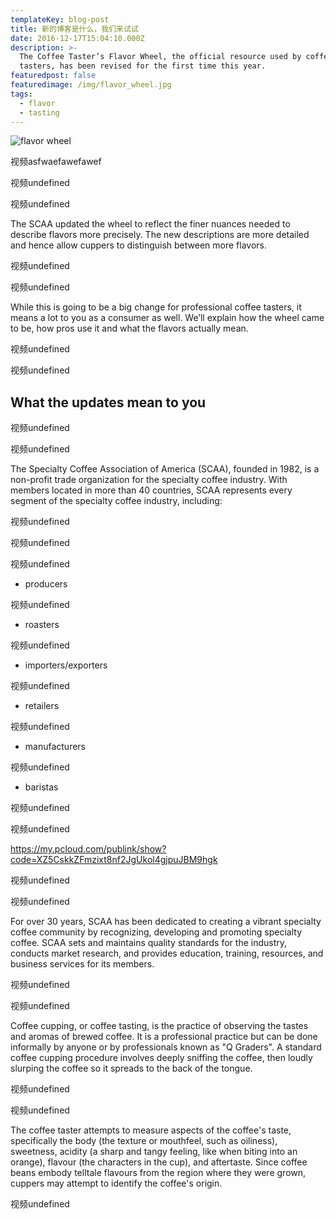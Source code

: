 ```yaml
---
templateKey: blog-post
title: 新的博客是什么，我们来试试
date: 2016-12-17T15:04:10.000Z
description: >-
  The Coffee Taster’s Flavor Wheel, the official resource used by coffee
  tasters, has been revised for the first time this year.
featuredpost: false
featuredimage: /img/flavor_wheel.jpg
tags:
  - flavor
  - tasting
---
```

![flavor wheel](/img/flavor_wheel.jpg)

视频asfwaefawefawef

视频undefined

视频undefined

The SCAA updated the wheel to reflect the finer nuances needed to describe flavors more precisely. The new descriptions are more detailed and hence allow cuppers to distinguish between more flavors.

视频undefined

视频undefined

While this is going to be a big change for professional coffee tasters, it means a lot to you as a consumer as well. We’ll explain how the wheel came to be, how pros use it and what the flavors actually mean.

视频undefined

视频undefined

## What the updates mean to you

视频undefined

视频undefined

The Specialty Coffee Association of America (SCAA), founded in 1982, is a non-profit trade organization for the specialty coffee industry. With members located in more than 40 countries, SCAA represents every segment of the specialty coffee industry, including:

视频undefined

视频undefined

视频undefined

* producers

视频undefined

* roasters

视频undefined

* importers/exporters

视频undefined

* retailers

视频undefined

* manufacturers

视频undefined

* baristas

视频undefined

视频undefined

https://my.pcloud.com/publink/show?code=XZ5CskkZFmzixt8nf2JgUkol4gjpuJBM9hgk

视频undefined

视频undefined

For over 30 years, SCAA has been dedicated to creating a vibrant specialty coffee community by recognizing, developing and promoting specialty coffee. SCAA sets and maintains quality standards for the industry, conducts market research, and provides education, training, resources, and business services for its members.

视频undefined

视频undefined

Coffee cupping, or coffee tasting, is the practice of observing the tastes and aromas of brewed coffee. It is a professional practice but can be done informally by anyone or by professionals known as "Q Graders". A standard coffee cupping procedure involves deeply sniffing the coffee, then loudly slurping the coffee so it spreads to the back of the tongue.

视频undefined

视频undefined

The coffee taster attempts to measure aspects of the coffee's taste, specifically the body (the texture or mouthfeel, such as oiliness), sweetness, acidity (a sharp and tangy feeling, like when biting into an orange), flavour (the characters in the cup), and aftertaste. Since coffee beans embody telltale flavours from the region where they were grown, cuppers may attempt to identify the coffee's origin.

视频undefined

